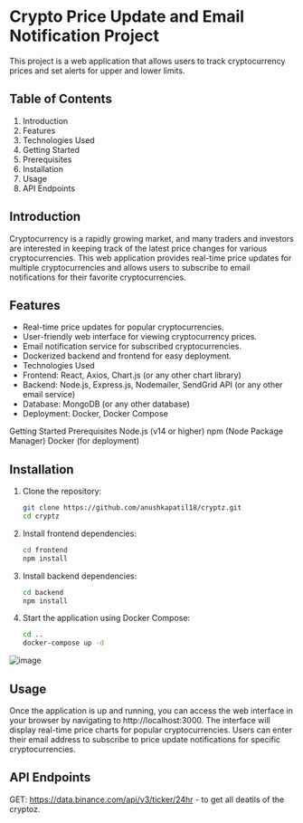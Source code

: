 # Crypto Price Update and Email Notification Project
This project is a web application that allows users to track cryptocurrency prices and set alerts for upper and lower limits.

## Table of Contents
1. Introduction
2. Features
3. Technologies Used
4. Getting Started
5. Prerequisites
6. Installation
7. Usage
8. API Endpoints

## Introduction
Cryptocurrency is a rapidly growing market, and many traders and investors are interested in keeping track of the latest price changes for various cryptocurrencies. This web application provides real-time price updates for multiple cryptocurrencies and allows users to subscribe to email notifications for their favorite cryptocurrencies.

## Features
- Real-time price updates for popular cryptocurrencies.
- User-friendly web interface for viewing cryptocurrency prices.
- Email notification service for subscribed cryptocurrencies.
- Dockerized backend and frontend for easy deployment.
- Technologies Used
- Frontend: React, Axios, Chart.js (or any other chart library)
- Backend: Node.js, Express.js, Nodemailer, SendGrid API (or any other email service)
- Database: MongoDB (or any other database)
- Deployment: Docker, Docker Compose

Getting Started
Prerequisites
Node.js (v14 or higher)
npm (Node Package Manager)
Docker (for deployment)

## Installation
1. Clone the repository:

   ```bash
   git clone https://github.com/anushkapatil18/cryptz.git
   cd cryptz

2. Install frontend dependencies:

   ```bash
   cd frontend
   npm install


3. Install backend dependencies:

   ```bash
   cd backend
   npm install


4. Start the application using Docker Compose:
   ```bash
   cd ..
   docker-compose up -d

![image](https://github.com/anushkapatil18/cryptz/assets/72657551/8e8279a6-9b89-437f-880e-63aa784b3168)


## Usage
Once the application is up and running, you can access the web interface in your browser by navigating to http://localhost:3000. The interface will display real-time price charts for popular cryptocurrencies. Users can enter their email address to subscribe to price update notifications for specific cryptocurrencies.

## API Endpoints
GET: https://data.binance.com/api/v3/ticker/24hr - to get all deatils of the cryptoz.

